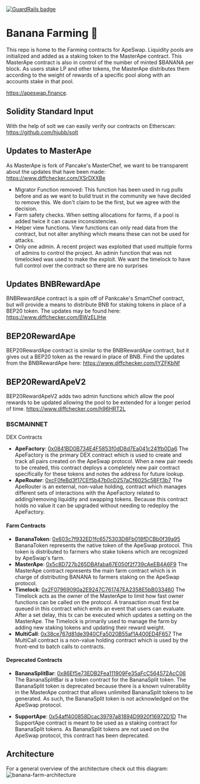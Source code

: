 [![GuardRails badge](https://api.guardrails.io/v2/badges/ApeSwapFinance/apeswap-banana-farm.svg?token=925e54e713b3ce19c5b66a91abef5ba2de561a804e3339502501d8224e56646b&provider=github)](https://dashboard.guardrails.io/gh/ApeSwapFinance/66547)

# Banana Farming 🍌

This repo is home to the Farming contracts for ApeSwap. Liquidity pools are initialized and added as a staking token to the MasterApe contract. This MasterApe contract is also in control of the number of minted $BANANA per block. As users stake LP and other tokens, the MasterApe distributes them according to the weight of rewards of a specific pool along with an accounts stake in that pool.

https://apeswap.finance. 

## Solidity Standard Input
With the help of solt we can easily verify our contracts on Etherscan: https://github.com/hjubb/solt

## Updates to MasterApe
As MasterApe is fork of Pancake's MasterChef, we want to be transparent about the updates that have been made: https://www.diffchecker.com/XSrDXXBe

- Migrator Function removed: This function has been used in rug pulls before and as we want to build trust in the community we have decided to remove this. We don't claim to be the first, but we agree with the decision. 
- Farm safety checks. When setting allocations for farms, if a pool is added twice it can cause inconsistencies.
- Helper view functions. View functions can only read data from the contract, but not alter anything which means these can not be used for attacks. 
- Only one admin. A recent project was exploited that used multiple forms of admins to control the project. An admin function that was not timelocked was used to make the exploit. We want the timelock to have full control over the contract so there are no surprises

## Updates BNBRewardApe 
BNBRewardApe contract is a spin off of Pankcake's SmartChef contract, but will provide a means to distribute BNB for staking tokens in place of a BEP20 token. The updates may be found here: https://www.diffchecker.com/BWzELIHw

## BEP20RewardApe
BEP20RewardApe contract is similar to the BNBRewardApe contract, but it gives out a BEP20 token as the reward in place of BNB. Find the updates from the BNBRewardApe here: https://www.diffchecker.com/IYZFKbNf

## BEP20RewardApeV2
BEP20RewardApeV2 adds two admin functions which allow the pool rewards to be updated allowing the pool to be extended for a longer period of time. https://www.diffchecker.com/h96HRT2L

### BSCMAINNET

DEX Contracts
- **ApeFactory**: [0x0841BD0B734E4F5853f0dD8d7Ea041c241fb0Da6](https://bscscan.com/address/0x0841BD0B734E4F5853f0dD8d7Ea041c241fb0Da6)
    The ApeFactory is the primary DEX contract which is used to create and track all pairs created on the ApeSwap protocol. When a new pair needs to be created, this contract deploys a completely new pair contract specifically for these tokens and notes the address for future lookup.
- **ApeRouter**: [0xcF0feBd3f17CEf5b47b0cD257aCf6025c5BFf3b7](https://bscscan.com/address/0xcF0feBd3f17CEf5b47b0cD257aCf6025c5BFf3b7) 
    The ApeRouter is an external, non-value holding, contract which manages different sets of interactions with the ApeFactory related to adding/removing liquidity and swapping tokens. Because this contract holds no value it can be upgraded without needing to redeploy the ApeFactory. 

#### Farm Contracts
- **BananaToken**: [0x603c7f932ED1fc6575303D8Fb018fDCBb0f39a95](https://bscscan.com/token/0x603c7f932ED1fc6575303D8Fb018fDCBb0f39a95) 
    BananaToken represents the native token of the ApeSwap protocol. This token is distributed to farmers who stake tokens which are recognized by ApeSwap's farm. 
- **MasterApe**: [0x5c8D727b265DBAfaba67E050f2f739cAeEB4A6F9](https://bscscan.com/address/0x5c8D727b265DBAfaba67E050f2f739cAeEB4A6F9)
    The MasterApe contract represents the main farm contract which is in charge of distributing BANANA to farmers staking on the ApeSwap protocol. 
- **Timelock**: [0x2F07969090a2E9247C761747EA2358E5bB033460](https://bscscan.com/address/0x2F07969090a2E9247C761747EA2358E5bB033460)
    The Timelock acts as the owner of the MasterApe to limit how fast owner functions can be called on the protocol. A transaction must first be queued in this contract which emits an event that users can evaluate. After a set delay, this tx can be executed which updates a setting on the MasterApe. The Timelock is primarily used to manage the farm by adding new staking tokens and updating their reward weight. 
- **MultiCall**: [0x38ce767d81de3940CFa5020B55af1A400ED4F657](https://bscscan.com/address/0x38ce767d81de3940CFa5020B55af1A400ED4F657)
    The MultiCall contract is a non-value holding contract which is used by the front-end to batch calls to contracts. 

#### Deprecated Contracts
- **BananaSplitBar**: [0x86Ef5e73EDB2Fea111909Fe35aFcC564572AcC06](https://bscscan.com/address/0x86Ef5e73EDB2Fea111909Fe35aFcC564572AcC06)
     The BananaSplitBar is a token contract for the BananaSplit token. The BananaSplit token is deprecated because there is a known vulnerability in the MasterApe contract that allows unlimited BananaSplit tokens to be generated. As such, the BananaSplit token is not acknowledged on the ApeSwap protocol. 

- **SupportApe**: [0x54aff400858Dcac39797a81894D9920f16972D1D](https://bscscan.com/address/0x54aff400858Dcac39797a81894D9920f16972D1D)
    The SupportApe contract is meant to be used as a staking contract for BananaSplit tokens. As BananaSplit tokens are not used on the ApeSwap protocol, this contract has been deprecated. 


## Architecture
For a general overview of the architecture check out this diagram: 
![banana-farm-architecture](./images/ApeSwap-Architecture.png)


